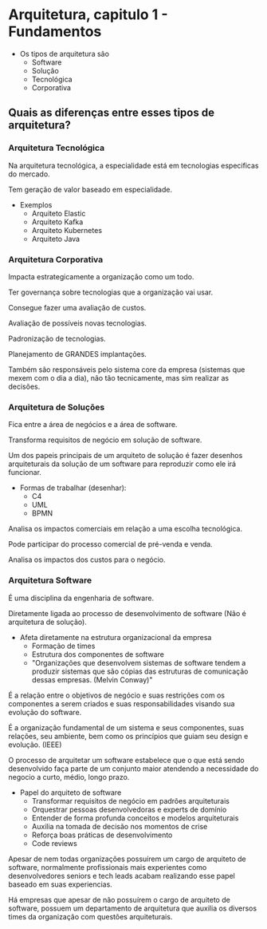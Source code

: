 # Arquitetura, capitulo 1 - Fundamentos

- Os tipos de arquitetura são
  - Software
  - Solução
  - Tecnológica
  - Corporativa

## Quais as diferenças entre esses tipos de arquitetura?

### Arquitetura Tecnológica

Na arquitetura tecnológica, a especialidade está em tecnologias especificas do mercado.

Tem geração de valor baseado em especialidade.

- Exemplos
  - Arquiteto Elastic
  - Arquiteto Kafka
  - Arquiteto Kubernetes
  - Arquiteto Java

### Arquitetura Corporativa

Impacta estrategicamente a organização como um todo.

Ter governança sobre tecnologias que a organização vai usar.

Consegue fazer uma avaliação de custos.

Avaliação de possíveis novas tecnologias.

Padronização de tecnologias.

Planejamento de GRANDES implantações.

Também são responsáveis pelo sistema core da empresa (sistemas que mexem com o dia a dia), não tão tecnicamente, mas sim realizar as decisões.

### Arquitetura de Soluções

Fica entre a área de negócios e a área de software.

Transforma requisitos de negócio em solução de software.

Um dos papeis principais de um arquiteto de solução é fazer desenhos arquiteturais da solução de um software para reproduzir como ele irá funcionar.

- Formas de trabalhar (desenhar):
  - C4
  - UML
  - BPMN

Analisa os impactos comerciais em relação a uma escolha tecnológica.

Pode participar do processo comercial de pré-venda e venda.

Analisa os impactos dos custos para o negócio.

### Arquitetura Software

É uma disciplina da engenharia de software.

Diretamente ligada ao processo de desenvolvimento de software (Não é arquitetura de solução).

- Afeta diretamente na estrutura organizacional da empresa
  - Formação de times
  - Estrutura dos componentes de software
  - "Organizações que desenvolvem sistemas de software tendem a produzir sistemas que são cópias das estruturas de comunicação dessas empresas. (Melvin Conway)"

É a relação entre o objetivos de negócio e suas restrições com os componentes a serem criados e suas responsabilidades visando sua evolução do software.

É a organização fundamental de um sistema e seus componentes, suas relações, seu ambiente, bem como os princípios que guiam seu design e evolução. (IEEE)

O processo de arquitetar um software estabelece que o que está sendo desenvolvido faça parte de um conjunto maior atendendo a necessidade do negocio a curto, médio, longo prazo.

- Papel do arquiteto de software
  - Transformar requisitos de negócio em padrões arquiteturais
  - Orquestrar pessoas desenvolvedoras e experts de domínio
  - Entender de forma profunda conceitos e modelos arquiteturais
  - Auxilia na tomada de decisão nos momentos de crise
  - Reforça boas práticas de desenvolvimento
  - Code reviews

Apesar de nem todas organizações possuírem um cargo de arquiteto de software, normalmente profissionais mais experientes como desenvolvedores seniors e tech leads acabam realizando esse papel baseado em suas experiencias.

Há empresas que apesar de não possuírem o cargo de arquiteto de software, possuem um departamento de arquitetura que auxilia os diversos times da organização com questões arquiteturais.
